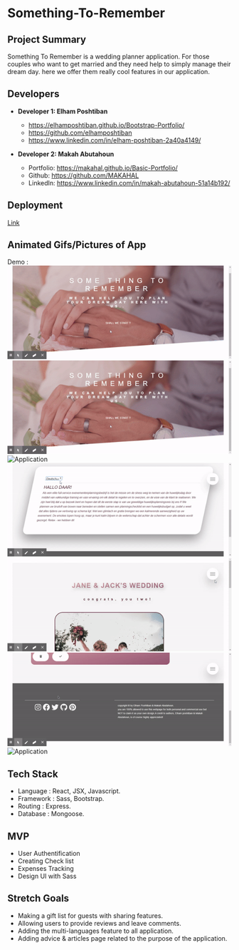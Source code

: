 # Something-To-Remember

## Project Summary

Something To Remember is a wedding planner application. For those couples who want to get married and they need help to simply manage their dream day. here we offer them really cool features in our application.  
## Developers

- **Developer 1: Elham Poshtiban**
  - https://elhamposhtiban.github.io/Bootstrap-Portfolio/
  - https://github.com/elhamposhtiban
  - https://www.linkedin.com/in/elham-poshtiban-2a40a4149/

- **Developer 2: Makah Abutahoun**
  - Portfolio: https://makahal.github.io/Basic-Portfolio/
  - Github: https://github.com/MAKAHAL
  - LinkedIn: https://www.linkedin.com/in/makah-abutahoun-51a14b192/

## Deployment   

 [Link](https://some-thing-to-remember.herokuapp.com/)   

## Animated Gifs/Pictures of App
Demo : ![Application](/client/src/assets/1.gif)
![Application](/client/src/assets/2.gif)
![Application](/client/src/assets/3.gif)
![Application](/client/src/assets/4.gif)
![Application](/client/src/assets/5.gif)
![Application](/client/src/assets/6.gif)
![Application](/client/src/assets/7.gif)



## Tech Stack
-	Language : React, JSX, Javascript.  
-	Framework : Sass, Bootstrap.
-	Routing : Express.
-	Database : Mongoose.

## MVP
-	User Authentification   
-	Creating Check list 
-	Expenses Tracking  
-	Design UI with Sass 


## Stretch Goals
-	Making a gift list for guests with sharing features.
-	Allowing users to provide reviews and leave comments.
-	Adding the multi-languages feature to all application.    
-	Adding advice & articles page related to the purpose of the application.





